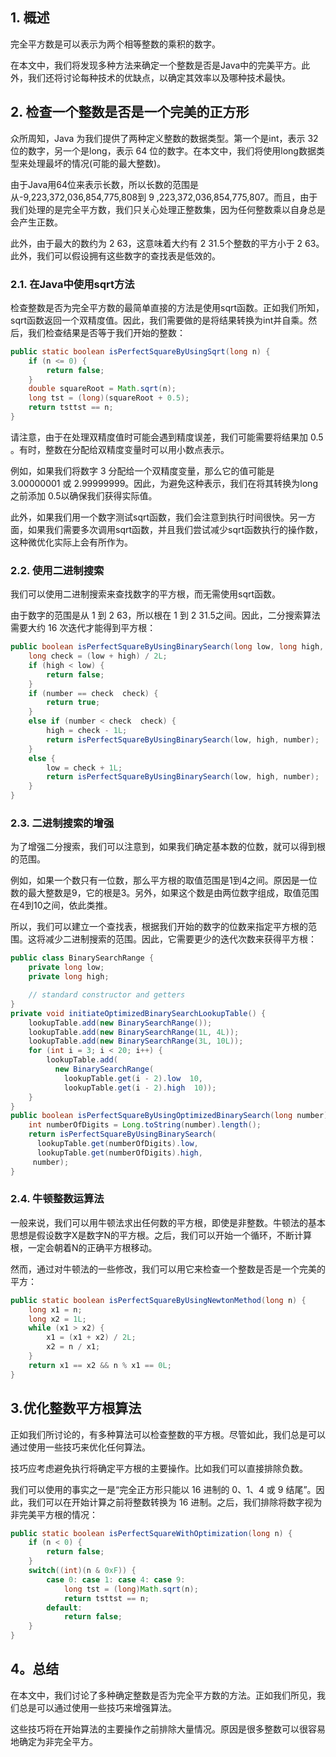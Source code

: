 ## 1. 概述

完全平方数是可以表示为两个相等整数的乘积的数字。

在本文中，我们将发现多种方法来确定一个整数是否是Java中的完美平方。此外，我们还将讨论每种技术的优缺点，以确定其效率以及哪种技术最快。

## 2. 检查一个整数是否是一个完美的正方形

众所周知，Java 为我们提供了两种定义整数的数据类型。第一个是int，表示 32 位的数字，另一个是long，表示 64 位的数字。在本文中，我们将使用long数据类型来处理最坏的情况(可能的最大整数)。

由于Java用64位来表示长数，所以长数的范围是从-9,223,372,036,854,775,808到 9 ,223,372,036,854,775,807。而且，由于我们处理的是完全平方数，我们只关心处理正整数集，因为任何整数乘以自身总是会产生正数。

此外，由于最大的数约为 2 63，这意味着大约有 2 31.5个整数的平方小于 2 63。此外，我们可以假设拥有这些数字的查找表是低效的。

### 2.1. 在Java中使用sqrt方法

检查整数是否为完全平方数的最简单直接的方法是使用sqrt函数。正如我们所知，sqrt函数返回一个双精度值。因此，我们需要做的是将结果转换为int并自乘。然后，我们检查结果是否等于我们开始的整数：

```java
public static boolean isPerfectSquareByUsingSqrt(long n) {
    if (n <= 0) {
        return false;
    }
    double squareRoot = Math.sqrt(n);
    long tst = (long)(squareRoot + 0.5);
    return tsttst == n;
}
```

请注意，由于在处理双精度值时可能会遇到精度误差，我们可能需要将结果加 0.5 。有时，整数在分配给双精度变量时可以用小数点表示。

例如，如果我们将数字 3 分配给一个双精度变量，那么它的值可能是 3.00000001 或 2.99999999。因此，为避免这种表示，我们在将其转换为long之前添加 0.5以确保我们获得实际值。

此外，如果我们用一个数字测试sqrt函数，我们会注意到执行时间很快。另一方面，如果我们需要多次调用sqrt函数，并且我们尝试减少sqrt函数执行的操作数，这种微优化实际上会有所作为。

### 2.2. 使用二进制搜索

我们可以使用二进制搜索来查找数字的平方根，而无需使用sqrt函数。

由于数字的范围是从 1 到 2 63，所以根在 1 到 2 31.5之间。因此，二分搜索算法需要大约 16 次迭代才能得到平方根：

```java
public boolean isPerfectSquareByUsingBinarySearch(long low, long high, long number) {
    long check = (low + high) / 2L;
    if (high < low) {
        return false;
    }
    if (number == check  check) {
        return true;
    }
    else if (number < check  check) {
        high = check - 1L;
        return isPerfectSquareByUsingBinarySearch(low, high, number);
    }
    else {
        low = check + 1L;
        return isPerfectSquareByUsingBinarySearch(low, high, number);
    }
}
```

### 2.3. 二进制搜索的增强

为了增强二分搜索，我们可以注意到，如果我们确定基本数的位数，就可以得到根的范围。

例如，如果一个数只有一位数，那么平方根的取值范围是1到4之间。原因是一位数的最大整数是9，它的根是3。另外，如果这个数是由两位数字组成，取值范围在4到10之间，依此类推。

所以，我们可以建立一个查找表，根据我们开始的数字的位数来指定平方根的范围。这将减少二进制搜索的范围。因此，它需要更少的迭代次数来获得平方根：

```java
public class BinarySearchRange {
    private long low;
    private long high;

    // standard constructor and getters
}
private void initiateOptimizedBinarySearchLookupTable() {
    lookupTable.add(new BinarySearchRange());
    lookupTable.add(new BinarySearchRange(1L, 4L));
    lookupTable.add(new BinarySearchRange(3L, 10L));
    for (int i = 3; i < 20; i++) {
        lookupTable.add(
          new BinarySearchRange(
            lookupTable.get(i - 2).low  10,
            lookupTable.get(i - 2).high  10));
    }
}
public boolean isPerfectSquareByUsingOptimizedBinarySearch(long number) {
    int numberOfDigits = Long.toString(number).length();
    return isPerfectSquareByUsingBinarySearch(
      lookupTable.get(numberOfDigits).low,
      lookupTable.get(numberOfDigits).high,
     number);
}
```

### 2.4. 牛顿整数运算法

一般来说，我们可以用牛顿法求出任何数的平方根，即使是非整数。牛顿法的基本思想是假设数字X是数字N的平方根。之后，我们可以开始一个循环，不断计算根，一定会朝着N的正确平方根移动。

然而，通过对牛顿法的一些修改，我们可以用它来检查一个整数是否是一个完美的平方：

```java
public static boolean isPerfectSquareByUsingNewtonMethod(long n) {
    long x1 = n;
    long x2 = 1L;
    while (x1 > x2) {
        x1 = (x1 + x2) / 2L;
        x2 = n / x1;
    }
    return x1 == x2 && n % x1 == 0L;
}
```

## 3.优化整数平方根算法

正如我们所讨论的，有多种算法可以检查整数的平方根。尽管如此，我们总是可以通过使用一些技巧来优化任何算法。

技巧应考虑避免执行将确定平方根的主要操作。比如我们可以直接排除负数。

我们可以使用的事实之一是“完全正方形只能以 16 进制的 0、1、4 或 9 结尾”。因此，我们可以在开始计算之前将整数转换为 16 进制。之后，我们排除将数字视为非完美平方根的情况：

```java
public static boolean isPerfectSquareWithOptimization(long n) {
    if (n < 0) {
        return false;
    }
    switch((int)(n & 0xF)) {
        case 0: case 1: case 4: case 9:
            long tst = (long)Math.sqrt(n);
            return tsttst == n;
        default:
            return false;
    }
}
```

## 4。总结

在本文中，我们讨论了多种确定整数是否为完全平方数的方法。正如我们所见，我们总是可以通过使用一些技巧来增强算法。

这些技巧将在开始算法的主要操作之前排除大量情况。原因是很多整数可以很容易地确定为非完全平方。